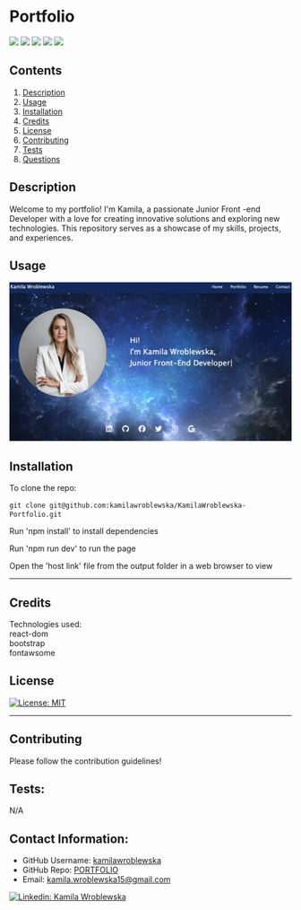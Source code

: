 # Portfolio

<p>
    <img src="https://img.shields.io/badge/-HTML-red" />
    <img src="https://img.shields.io/badge/-CSS-lightgrey" />
    <img src="https://img.shields.io/badge/-JavaScript-purple" />
    <img src="https://img.shields.io/badge/-npm-yellow" />
    <img src="https://img.shields.io/badge/-React-red" />
</p>


## Contents

1. [Description](#description)
2. [Usage](#usage)
3. [Installation](#installation)
4. [Credits](#credits)
5. [License](#license)
6. [Contributing](#contributing)
7. [Tests](#tests)
8. [Questions](#contact-information)

## Description

Welcome to my portfolio! I'm Kamila, a passionate Junior Front -end Developer with a love for creating innovative solutions and exploring new technologies. This repository serves as a showcase of my skills, projects, and experiences.


## Usage
![Screenshot of portfolio](src/Components/Assets/screenshotPORTFOLIO.png) 

## Installation

To clone the repo:
```
git clone git@github.com:kamilawroblewska/KamilaWroblewska-Portfolio.git
``` 
Run 'npm install' to install dependencies

Run 'npm run dev' to run the page

Open the 'host link' file from the output folder in a web browser to view

---

## Credits

Technologies used:   
react-dom  
bootstrap  
fontawsome 


## License

[![License: MIT](https://img.shields.io/badge/License-MIT-yellow.svg)](https://opensource.org/licenses/MIT) 

---

## Contributing

Please follow the contribution guidelines!

## Tests:

 N/A


## Contact Information:
* GitHub Username: [kamilawroblewska](https://github.com/kamilawroblewska)
* GitHub Repo: [PORTFOLIO](https://github.com/kamilawroblewska/KamilaWroblewska-Portfolio)
* Email: kamila.wroblewska15@gmail.com
 <p>
    <a href="https://www.linkedin.com/in/kamila-wroblewska-bb61142a5"><img alt="Linkedin: Kamila Wroblewska" src="https://img.shields.io/badge/LinkedIn-0077B5?style=for-the-badge&logo=linkedin&logoColor=white" target="_blank" /></a>
    </p>


